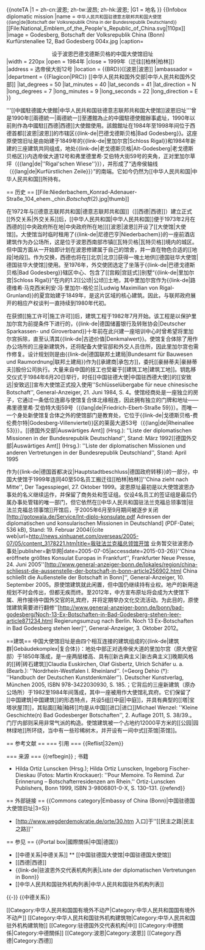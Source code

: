 {{noteTA
|1 = zh-cn:波恩; zh-tw:波昂; zh-hk:波恩;
|G1 = 地名
}}
{{Infobox diplomatic mission
|name = <small>中华人民共和国驻德意志联邦共和国大使馆</small><br /><small>{{lang|de|Botschaft der Volksrepublik China in der Bundesrepublik Deutschland}}</small><br>[[File:National_Emblem_of_the_People's_Republic_of_China.svg|110px]]
|image = Godesberg, Botschaft der Volksrepublik China (Bonn) Kurfürstenallee 12, Bad Godesberg 004x.jpg
|caption= <center>设于波恩巴德戈德斯贝格的中国大使馆旧址</center>
|width = 220px
|open = 1984年
|close = 1999年（迁往[[柏林|柏林]]）
|address = 选帝侯大街12号
|location = {{BRD}}[[波恩|波恩]]
|ambassador = 
|department = {{Flagicon|PRC}} [[中华人民共和国外交部|中华人民共和国外交部]]
 |lat_degrees = 50
 |lat_minutes = 40
 |lat_seconds = 41
 |lat_direction = N
 |long_degrees = 7
 |long_minutes = 9
 |long_seconds = 22
 |long_direction = E
}}

'''[[中國駐德國大使館|中华人民共和国驻德意志联邦共和国大使馆]]波恩旧址'''曾是1990年[[兩德統一|兩德統一]]至遷館為止的中國駐德使館辦事處址，1990年以前則作為中國駐[[西德|西德]]大使館使用。該館館址在1984年至1998年间位于西德首都[[波恩|波恩]]的市辖区{{link-de|巴德戈德斯贝格|Bad Godesberg}}。这座原使馆旧址是由始建于1849年的{{link-de|里加尔宫|Schloss Rigal}}和1984年新建的三座建筑共同组成，地处{{link-de|老戈德斯贝格|Alt-Godesberg|老戈德斯贝格区}}内选帝侯大道12号和弗里德里希·艾伯特大街59号的夹角，正对里加尔草坪（{{lang|de|''Rigal'schen Wiese''}}），并形成了“选帝侯轴线（{{lang|de|Kurfürstlichen Zeile}}）”的南端。它如今仍然为[[中华人民共和国|中华人民共和国]]所持有。

== 历史 ==
[[File:Niederbachem_Konrad-Adenauer-Straße_104_ehem._chin._Botschaft_(2).jpg|thumb]]

在1972年与[[德意志联邦共和国|德意志联邦共和国]]（[[西德|西德]]）建立正式[[外交关系|外交关系]]后，[[中华人民共和国|中华人民共和国]]便于1973年2月在西德的[[中央政府所在地|中央政府所在地]][[波恩|波恩]]开设了[[大使馆|大使馆]]。大使馆当时临时租用了{{link-de|尼德巴亨|Niederbachem}}的一座前酒店建筑作为办公场所，这是位于波恩西南部市镇[[瓦特贝格|瓦特贝格]]境内的城区。但中国方面从一开始即计划在波恩修建属于自己的馆舍，并一直在物色合适的[[地段|地段]]。作为交换，西德也将在[[北京|北京]]获得一塊土地供[[德国驻华大使馆|德国驻华大使馆]]使用。至1976年，外交使团选定了坐落于{{link-de|巴德戈德斯贝格|Bad Godesberg}}辖区中心、包含了[[宫殿|宫廷式]]别墅“{{link-de|里加尔宫|Schloss Rigal}}”在内的1.2[[公顷|公顷]]土地，其中里加尔宫作为{{link-de|路德维希·马克西米利安·冯·里加尔-格伦兰|Ludwig Maximilian von Rigal-Grunland}}的夏宫始建于1849年，是这片区域的核心建筑。因此，与联邦政府展开的相应产权谈判一直持续到1980年代初。<ref name="Wenzel2011" />

在获颁[[施工许可|施工许可]]后，建筑工程于1982年7月开始。该工程是以保护里加尔宫为前提条件下进行的，{{link-de|德国储蓄银行及转账协会|Deutscher Sparkassen- und Giroverband}}十年前在此兴建一座培训中心时曾希望将里加尔宫拆除，直至认清其{{link-de|古迹价值|Denkmalwert}}<ref name="Wenzel2011" />。使馆复合体除了用作办公场所的三座新建筑外，还将配备大使官邸和外交人员住所，因此里加尔宫也需作修复。设计规划则是由{{link-de|德国联邦土建局|Bundesamt für Bauwesen und Raumordnung|联邦土建局}}作为[[承建商|承包方]]，委托[[豪赫蒂夫|豪赫蒂夫]]股份公司执行。大量来自中国的技工也受雇于[[建筑工地|建筑工地]]。钥匙移交仪式于1984年6月20日举行，时任[[中国驻德大使|中国驻西德大使]]的[[安致远|安致远]]宣布大使馆正式投入使用<ref>''Schlüsselübergabe für neue chinesische Botschaft'', General-Anzeiger, 21. Juni 1984, S. 4</ref>。使馆经商处是一座独立的房子，它通过一条低位连廊与使馆复合体北缘相连，因此拥有独立的门牌和地址——弗里德里希·艾伯特大街59号（{{lang|de|Friedrich-Ebert-Straße 59}}）。而唯一一个身处新使馆复合体之外的使馆部门是教育处，它位于{{link-de|戈德斯贝格-费伦费尔特|Godesberg-Villenviertel}}区的莱茵大道53号（{{lang|de|Rheinallee 53}}）。<ref>[[德国外交部|Auswärtiges Amt]] (Hrsg.): ''Liste der diplomatischen Missionen in der Bundesrepublik Deutschland'', Stand: März 1992</ref><ref name="Liste1995">[[德国外交部|Auswärtiges Amt]] (Hrsg.): ''Liste der diplomatischen Missionen und anderen Vertretungen in der Bundesrepublik Deutschland'', Stand: April 1995</ref>

作为{{link-de|德国首都决议|Hauptstadtbeschluss|德国政府转移}}的一部分，中国大使馆于1999年连同40至50名员工搬迁往[[柏林|柏林]]<ref>''China zieht nach Mitte'', Der Tagesspiegel, 27. Oktober 1999</ref>。波恩原址最初是以大使馆波恩办事处的名义继续运作，并保留了商务处和签证组。仅设4名员工的签证组是最后仍属办事处管辖的唯一部门，但它依然在[[中华人民共和国驻法兰克福总领事馆|驻法兰克福总领事馆]]开馆后，于2005年6月至9月期间被逐步关闭<ref>[http://gotowala.de/Service/Int-diplo-konsulate.pdf Adressen der diplomatischen und konsularischen Missionen in Deutschland] (PDF-Datei; 536 kB), Stand: 19. Februar 2004</ref><ref>{{cite web|url=http://news.xinhuanet.com/overseas/2005-07/05/content_3178221.htm|title=我驻法兰克福总领馆开馆 业务暂交驻波恩办事处|publisher=新华网|date=2005-07-05|accessdate=2015-03-26}}</ref><ref>''China eröffnete größtes Konsulat Europas in Frankfurt'', Frankfurter Neue Presse, 24. Juni 2005</ref><ref>''[http://www.general-anzeiger-bonn.de/lokales/region/china-schliesst-die-aussenstelle-der-botschaft-in-bonn-article256902.html China schließt die Außenstelle der Botschaft in Bonn]'', General-Anzeiger, 10. September 2005</ref>。原使馆建筑就此闲置，但中国仍继续持有业权。地产的新用途规划不时会传出，但都无疾而终。至2012年，中方宣布原址将会成为大使馆下属、用作接待中国外交官的礼宾府，并将定期举办文化交流活动。为此目的，原使馆建筑需要进行翻修<ref>''[http://www.general-anzeiger-bonn.de/bonn/bad-godesberg/Noch-13-Ex-Botschaften-in-Bad-Godesberg-stehen-leer-article871234.html Regierungsumzug nach Berlin. Noch 13 Ex-Botschaften in Bad Godesberg stehen leer]'', General-Anzeiger, 3. Oktober 2012</ref>。

==建筑==
中国大使馆旧址是由四个相互连接的建筑组成的{{link-de|建筑群|Gebäudekomplex|复合体}}：地处中部正对选帝侯大道的里加尔宫（原大使官邸）于1850年落成，是一座两层楼高、具有[[新古典主义|新古典主义]]晚期风格的[[砖|砖石建筑]]<ref>Claudia Euskirchen, Olaf Gisbertz, Ulrich Schäfer u. a. (Bearb.): ''Nordrhein-Westfalen I. Rheinland''. (=Georg Dehio (†): ''Handbuch der Deutschen Kunstdenkmäler''). Deutscher Kunstverlag, München 2005, ISBN 978-3422030930, S. 185.</ref>；它背后的三座新建筑（原办公场所）于1982至1984年间落成，其中一座被用作大使馆礼宾府。它们保留了[[中国建筑|中国建筑]]的形态特点，共设5组[[中庭|中庭]]，并具有典型的[[塔|宝塔状屋顶]]，其贴面[[釉|釉砖]]均是从中国[[进口|进口]]<ref name="Wenzel2011">Michael Wenzel: ''Kleine Geschichte(n) Bad Godesberger Botschaften'', 2. Auflage 2011, S. 38/39.</ref>。门厅内部则采用非常气派的构造。使馆建筑被一个占地约12000平方米的[[公园|园林绿地]]所环绕，当中有一些珍稀树木，并开设有一间中式[[茶馆|茶馆]]。

== 参考文献 ==
=== 引用 ===
{{Reflist|32em}}

=== 来源 ===
{{refbegin}}
; 书籍
* Hilda Ortiz Lunscken (Hrsg.); Hilda Ortiz Lunscken, Ingeborg Fischer-Dieskau (Fotos: Martin Krockauer): ''Pour Memoire. To Remind. Zur Erinnerung – Botschafterresidenzen am Rhein.'' Ortiz-Lunscken Publishers, Bonn 1999, ISBN 3-9806801-0-X, S. 130–131.
{{refend}}

== 外部链接 ==
{{Commons category|Embassy of China (Bonn)|中国驻德国大使馆旧址|3=S}}
* [http://www.wegderdemokratie.de/orte/30.htm 入口]于''[[民主之路|民主之路]]''

== 参见 ==
{{Portal box|國際關係|中国|德国}}
* [[中德关系|中德关系]]
** [[中国驻德国大使馆|中国驻德国大使馆]]
* [[西德|西德]]
* {{link-de|驻波恩外交代表机构列表|Liste der diplomatischen Vertretungen in Bonn}}
* [[中华人民共和国驻外机构列表|中华人民共和国驻外机构列表]]

{{-}}
{{中德关系}}

[[Category:中华人民共和国国有境外不动产|Category:中华人民共和国国有境外不动产]]
[[Category:中华人民共和国驻外机构建筑物|Category:中华人民共和国驻外机构建筑物]]
[[Category:驻德国外交代表机构|中]]
[[Category:中德關係|Category:中德關係]]
[[Category:波恩|Category:波恩]]
[[Category:西德|Category:西德]]